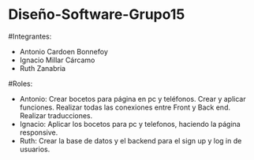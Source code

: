 # Diseño-Software-Grupo15

#Integrantes:
- Antonio Cardoen Bonnefoy
- Ignacio Millar Cárcamo
- Ruth Zanabria
 
#Roles:
- Antonio: Crear bocetos para página en pc y teléfonos. Crear y aplicar funciones. Realizar todas las conexiones entre Front y Back end. Realizar traducciones.
- Ignacio: Aplicar los bocetos para pc y telefonos, haciendo la página responsive.
- Ruth: Crear la base de datos y el backend para el sign up y log in de usuarios. 
